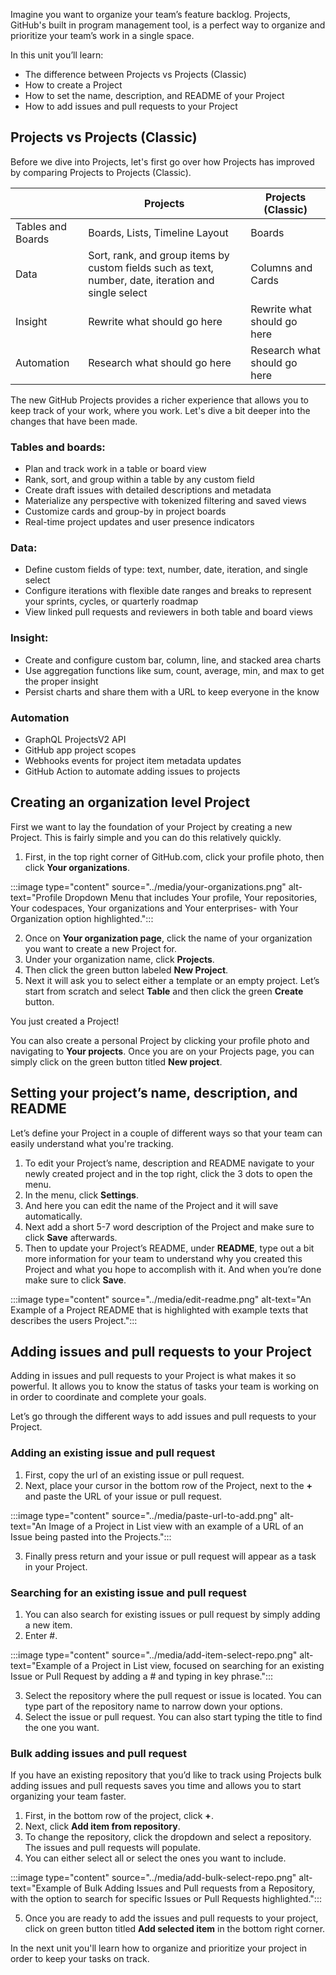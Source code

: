 Imagine you want to organize your team’s feature backlog. Projects, GitHub's built in program management tool, is a perfect way to organize and prioritize your team’s work in a single space. 

In this unit you’ll learn:
- The difference between Projects vs Projects (Classic)
- How to create a Project
- How to set the name, description, and README of your Project
- How to add issues and pull requests to your Project

## Projects vs Projects (Classic)
Before we dive into Projects, let's first go over how Projects has improved by comparing Projects to Projects (Classic).

|  | Projects | Projects (Classic) | 
|--------|--------|--------| 
| Tables and Boards | Boards, Lists, Timeline Layout | Boards | 
| Data | Sort, rank, and group items by custom fields such as text, number, date, iteration and single select | Columns and Cards | 
| Insight |  Rewrite what should go here | Rewrite what should go here | 
| Automation | Research what should go here | Research what should go here | 

The new GitHub Projects provides a richer experience that allows you to keep track of your work, where you work. Let's dive a bit deeper into the changes that have been made.

### Tables and boards:
- Plan and track work in a table or board view
- Rank, sort, and group within a table by any custom field
- Create draft issues with detailed descriptions and metadata
- Materialize any perspective with tokenized filtering and saved views
- Customize cards and group-by in project boards
- Real-time project updates and user presence indicators

### Data:
- Define custom fields of type: text, number, date, iteration, and single select
- Configure iterations with flexible date ranges and breaks to represent your sprints, cycles, or quarterly roadmap
- View linked pull requests and reviewers in both table and board views

### Insight:
- Create and configure custom bar, column, line, and stacked area charts
- Use aggregation functions like sum, count, average, min, and max to get the proper insight
- Persist charts and share them with a URL to keep everyone in the know

### Automation
- GraphQL ProjectsV2 API
- GitHub app project scopes
- Webhooks events for project item metadata updates
- GitHub Action to automate adding issues to projects

## Creating an organization level Project

First we want to lay the foundation of your Project by creating a new Project. This is fairly simple and you can do this relatively quickly.

1. First, in the top right corner of GitHub.com, click your profile photo, then click **Your organizations**.

:::image type="content" source="../media/your-organizations.png" alt-text="Profile Dropdown Menu that includes Your profile, Your repositories, Your codespaces, Your organizations and Your enterprises- with Your Organization option highlighted.":::

2. Once on **Your organization page**, click the name of your organization you want to create a new Project for.
3. Under your organization name, click **Projects**.
4. Then click the green button labeled **New Project**. 
5. Next it will ask you to select either a template or an empty project. Let’s start from scratch and select **Table** and then click the green **Create** button. 

You just created a Project! 

You can also create a personal Project by clicking your profile photo and navigating to **Your projects**. Once you are on your Projects page, you can simply click on the green button titled **New project**. 

## Setting your project’s name, description, and README

Let’s define your Project in a couple of different ways so that your team can easily understand what you're tracking. 

1. To edit your Project’s name, description and README navigate to your newly created project and in the top right, click the 3 dots to open the menu.
1. In the menu, click **Settings**.
1. And here you can edit the name of the Project and it will save automatically.
1. Next add a short 5-7 word description of the Project and make sure to click **Save** afterwards. 
1. Then to update your Project’s README, under **README**, type out a bit more information for your team to understand why you created this Project and what you hope to accomplish with it. And when you’re done make sure to click **Save**. 

:::image type="content" source="../media/edit-readme.png" alt-text="An Example of a Project README that is highlighted with example texts that describes the users Project.":::


## Adding issues and pull requests to your Project

Adding in issues and pull requests to your Project is what makes it so powerful. It allows you to know the status of tasks your team is working on in order to coordinate and complete your goals. 

Let’s go through the different ways to add issues and pull requests to your Project. 

### Adding an existing issue and pull request
1. First, copy the url of an existing issue or pull request. 
2. Next, place your cursor in the bottom row of the Project, next to the **+** and paste the URL of your issue or pull request. 

:::image type="content" source="../media/paste-url-to-add.png" alt-text="An Image of a Project in List view with an example of a URL of an Issue being pasted into the Projects.":::

3. Finally press return and your issue or pull request will appear as a task in your Project.

### Searching for an existing issue and pull request
1. You can also search for existing issues or pull request by simply adding a new item. 
2. Enter #.

:::image type="content" source="../media/add-item-select-repo.png" alt-text="Example of a Project in List view, focused on searching for an existing Issue or Pull Request by adding a # and typing in key phrase.":::

3. Select the repository where the pull request or issue is located. You can type part of the repository name to narrow down your options.
4. Select the issue or pull request. You can also start typing the title to find the one you want. 

### Bulk adding issues and pull request

If you have an existing repository that you’d like to track using Projects bulk adding issues and pull requests saves you time and allows you to start organizing your team faster. 

1. First, in the bottom row of the project, click **+**. 
2. Next, click **Add item from repository**. 
3. To change the repository, click the dropdown and select a repository. The issues and pull requests will populate.
4. You can either select all or select the ones you want to include.

:::image type="content" source="../media/add-bulk-select-repo.png" alt-text="Example of Bulk Adding Issues and Pull requests from a Repository, with the option to search for specific Issues or Pull Requests highlighted.":::

5. Once you are ready to add the issues and pull requests to your project, click on green button titled **Add selected item** in the bottom right corner. 

In the next unit you'll learn how to organize and prioritize your project in order to keep your tasks on track.

